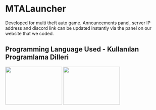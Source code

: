 # MTALauncher
Developed for multi theft auto game. Announcements panel, server IP address and discord link can be updated instantly via the panel on our website that we coded.


## Programming Language Used - Kullanılan Programlama Dilleri

<a href="https://talasweb.com/cloud/photo/cleint1.png"><img height="120" width="180" src="https://talasweb.com/cloud/photo/cleint1.png" align="left" /></a>
<a href="https://talasweb.com/cloud/photo/cleint1.png"><img height="120" width="180" src="https://talasweb.com/cloud/photo/cleint2.png" align="left" /></a>
<br/>
<br/>
